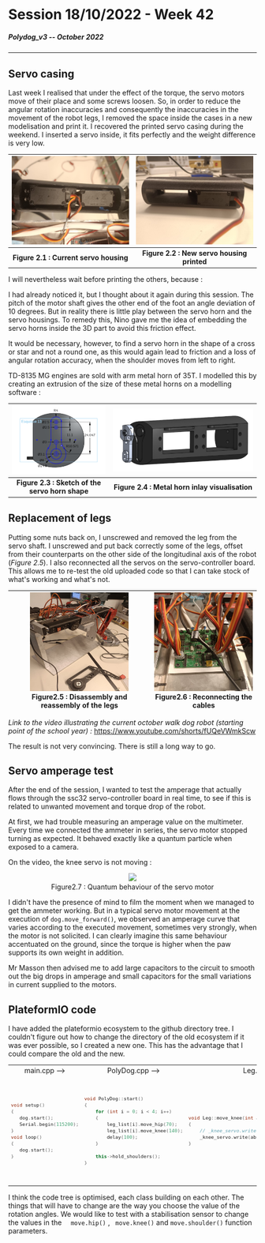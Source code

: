 # Session 18/10/2022 - Week 42

##### Polydog_v3 -- October 2022

-----

## Servo casing

Last week I realised that under the effect of the torque, the servo motors move of their place and some screws loosen. So, in order to reduce the angular rotation inaccuracies and consequently the inaccuracies in the movement of the robot legs, I removed the space inside the cases in a new modelisation and print it. I recovered the printed servo casing during the weekend. I inserted a servo inside, it fits perfectly and the weight difference is very low.

|![Figure  2.1 : Current servo housing](current_housing_comparison.jpeg)|![Figure  2.2 : New servo housing printed](new_housing_fits.jpeg)|
|:---:|:---:|
| <b>Figure  2.1 : Current servo housing</b>|<b>Figure  2.2 : New servo housing printed</b>|

I will nevertheless wait before printing the others, because :

I had already noticed it, but I thought about it again during this session. The pitch of the motor shaft gives the other end of the foot an angle deviation of 10 degrees. But in reality there is little play between the servo horn and the servo housings. To remedy this, Nino gave me the idea of embedding the servo horns inside the 3D part to avoid this friction effect.

It would be necessary, however, to find a servo horn in the shape of a cross or star and not a round one, as this would again lead to friction and a loss of angular rotation accuracy, when the shoulder moves from left to right.

TD-8135 MG engines are sold with 
 arm metal horn of 35T. I modelled this by creating an extrusion of the size of these metal horns on a modelling software : 

|![Figure  2.3 : Sketch of the servo horn shape ](metal_horn_inlay_sketch.PNG)|![Figure  2.4 : Metal horn inlay visualition](Extrusion_inlay_visualisation.PNG)|
|:---:|:---:|
| <b>Figure  2.3 : Sketch of the servo horn shape</b>|<b>Figure  2.4 : Metal horn inlay visualisation</b>| 

## Replacement of legs

Putting some nuts back on, I unscrewed and removed the leg from the servo shaft. I unscrewed and put back correctly some of the legs, offset from their counterparts on the other side of the longitudinal axis of the robot (*Figure 2.5*). I also reconnected all the servos on the servo-controller board. This allows me to re-test the old uploaded code so that I can take stock of what's working and what's not.

|<img src="Disassembly_and_reassembly_of_the_legs.jpeg" style="height: 200px; width:200px;"/><figcaption>Figure2.5 : Disassembly and reassembly of the legs</figcaption>|<img src="Reconnecting_the_cables.jpeg"  style="height: 200px; width:200px;"/><figcaption>Figure2.6 : Reconnecting the cables</figcaption>|
|:---:|:---:|

*Link to the video illustrating the current october walk dog robot (starting point of the school year) :* https://www.youtube.com/shorts/fUQeVWmkScw

The result is not very convincing.  There is still a long way to go.

## Servo amperage test

After the end of the session, I wanted to test the amperage that actually flows through the ssc32 servo-controller board in real time, to see if this is related to unwanted movement and torque drop of the robot.

At first, we had trouble measuring an amperage value on the multimeter. Every time we connected the ammeter in series, the servo motor stopped turning as expected. It behaved exactly like a quantum particle when exposed to a camera.

On the video, the knee servo is not moving :

<figure align="center"><img src="testing_amperage_trough_ssc32card.gif"><figcaption>Figure2.7 : Quantum behaviour of the servo motor</figcaption></figure>

I didn't have the presence of mind to film the moment when we managed to get the ammeter working. But in a typical servo motor movement at the execution of ```dog.move_forward()```, we observed an amperage curve that varies according to the executed movement, sometimes very strongly, when the motor is not solicited. I can clearly imagine this same behaviour accentuated on the ground, since the torque is higher when the paw supports its own weight in addition.

Mr Masson then advised me to add large capacitors to the circuit to smooth out the big drops in amperage and small capacitors for the small variations in current supplied to the motors.

## PlateformIO code

I have added the plateformio ecosystem to the github directory tree. I couldn't figure out how to change the directory of the old ecosystem if it was ever possible, so I created a new one. This has the advantage that I could compare the old and the new.
<table><tr>
<td align="center"> main.cpp  --> </td>
<td align="center"> PolyDog.cpp --> </td>
<td align="center"> Leg.cpp --> </td>
<td align="center"> CustomServo.cpp  --></td>
<td align="center"> Result --> </td>
</tr>
<tr>
<td style=font-size:80% >

 ```cpp
void setup()
{
    dog.start();
    Serial.begin(115200);
}
void loop()
{
    dog.start();   
}
```
</td>
<td style=font-size:80%>

```cpp
void PolyDog::start()
{
    for (int i = 0; i < 4; i++)
    {
        leg_list[i].move_hip(70);
        leg_list[i].move_knee(140);
        delay(100);
    }

    this->hold_shoulders();
}
```
</td>
<td style=font-size:80%>

```cpp
void Leg::move_knee(int angle, int offset)
{
    // _knee_servo.write(abs(_knee_offset - angle));
    _knee_servo.write(abs(offset - angle));
}
```

</td>
<td style=font-size:80%>

```cpp
void CustomServo::write(int angle)
{
  move(map(angle, 0, 180, 500, 2500), 0);
}

void CustomServo::move(int position, int time)
{
  Serial.print("#");
  Serial.print(_pin);
  Serial.print(" P");
  Serial.print(position);
  Serial.print(" T");
  Serial.println(time);
  delay(time);
}
```

</td>
<td><img src="side_view_robot_standing_up.jpeg" style="width:400px;"/><figcaption>Figure2.8 : Polydog standing up</figcaption></td>
</tr>
</table> 


I think the code tree is optimised, each class building on each other. The things that will have to change are the way you choose the value of the rotation angles. We would like to test with a stabilisation sensor to change the values in the ``` 
move.hip()``` , ``` move.knee()```  and ```move.shoulder()``` function parameters.





